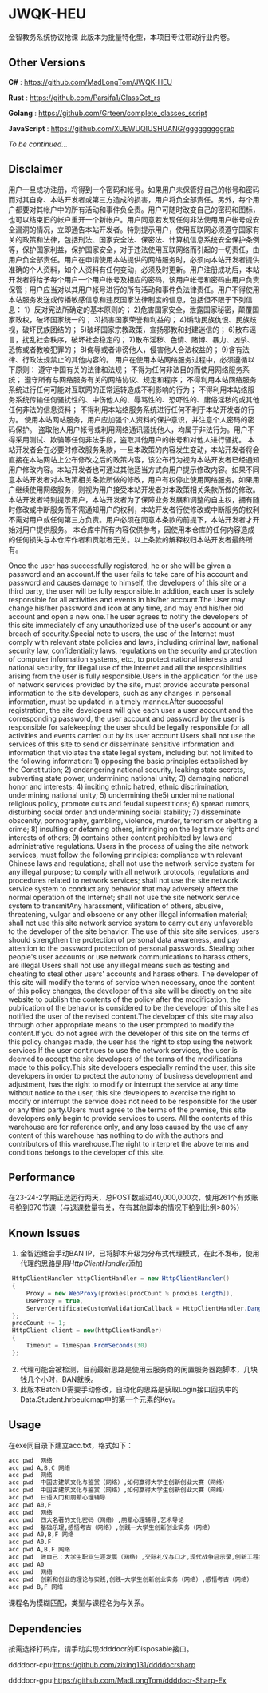 # JWQK-HEU
 金智教务系统协议抢课
 此版本为批量特化型，本项目专注带动行业内卷。
## Other Versions 
**C#** : https://github.com/MadLongTom/JWQK-HEU 

**Rust** : https://github.com/Parsifa1/ClassGet_rs 

**Golang** : https://github.com/Grteen/complete_classes_script 

**JavaScript** : 
https://github.com/XUEWUQIUSHUANG/gggggggggrab 

*To be continued...*
## Disclaimer
用户一旦成功注册，将得到一个密码和帐号。如果用户未保管好自己的帐号和密码而对其自身、本站开发者或第三方造成的损害，用户将负全部责任。另外，每个用户都要对其帐户中的所有活动和事件负全责。用户可随时改变自己的密码和图标，也可以结束旧的帐户重开一个新帐户。用户同意若发现任何非法使用用户帐号或安全漏洞的情况，立即通告本站开发者。特别提示用户，使用互联网必须遵守国家有关的政策和法律，包括刑法、国家安全法、保密法、计算机信息系统安全保护条例等，保护国家利益，保护国家安全，对于违法使用互联网络而引起的一切责任，由用户负全部责任。用户在申请使用本站提供的网络服务时，必须向本站开发者提供准确的个人资料，如个人资料有任何变动，必须及时更新。用户注册成功后，本站开发者将给予每个用户一个用户帐号及相应的密码，该用户帐号和密码由用户负责保管；用户应当对以其用户帐号进行的所有活动和事件负法律责任。用户不得使用本站服务发送或传播敏感信息和违反国家法律制度的信息，包括但不限于下列信息：
1）反对宪法所确定的基本原则的；
2)危害国家安全，泄露国家秘密，颠覆国家政权，破坏国家统一的；
3)损害国家荣誉和利益的；
4)煽动民族仇恨、民族歧视，破坏民族团结的；
5)破坏国家宗教政策，宣扬邪教和封建迷信的；
6)散布谣言，扰乱社会秩序，破坏社会稳定的；
7)散布淫秽、色情、赌博、暴力、凶杀、恐怖或者教唆犯罪的；
8)侮辱或者诽谤他人，侵害他人合法权益的；
9)含有法律、行政法规禁止的其他内容的。
用户在使用本站网络服务过程中，必须遵循以下原则：
遵守中国有关的法律和法规；
不得为任何非法目的而使用网络服务系统；
遵守所有与网络服务有关的网络协议、规定和程序；
不得利用本站网络服务系统进行任何可能对互联网的正常运转造成不利影响的行为；
不得利用本站络服务系统传输任何骚扰性的、中伤他人的、辱骂性的、恐吓性的、庸俗淫秽的或其他任何非法的信息资料；
不得利用本站络服务系统进行任何不利于本站开发者的行为。
使用本站网站服务，用户应加强个人资料的保护意识，并注意个人密码的密码保护。
盗取他人用户帐号或利用网络通讯骚扰他人，均属于非法行为。用户不得采用测试、欺骗等任何非法手段，盗取其他用户的帐号和对他人进行骚扰。
本站开发者会在必要时修改服务条款，一旦本政策的内容发生变动，本站开发者将会直接在本站网站上公布修改之后的政策内容，该公布行为视为本站开发者已经通知用户修改内容。本站开发者也可通过其他适当方式向用户提示修改内容。如果不同意本站开发者对本政策相关条款所做的修改，用户有权停止使用网络服务。如果用户继续使用网络服务，则视为用户接受本站开发者对本政策相关条款所做的修改。本站开发者特别提示用户，本站开发者为了保障业务发展和调整的自主权，拥有随时修改或中断服务而不需通知用户的权利，本站开发者行使修改或中断服务的权利不需对用户或任何第三方负责。用户必须在同意本条款的前提下，本站开发者才开始对用户提供服务。
本仓库中所有内容仅供参考，因使用本仓库的任何内容造成的任何损失与本仓库作者和贡献者无关。以上条款的解释权归本站开发者最终所有。


  Once the user has successfully registered, he or she will be given a password and an account.If the user fails to take care of his account and password and causes damage to himself, the developers of this site or a third party, the user will be fully responsible.In addition, each user is solely responsible for all activities and events in his/her account.The User may change his/her password and icon at any time, and may end his/her old account and open a new one.The user agrees to notify the developers of this site immediately of any unauthorized use of the user's account or any breach of security.Special note to users, the use of the Internet must comply with relevant state policies and laws, including criminal law, national security law, confidentiality laws, regulations on the security and protection of computer information systems, etc., to protect national interests and national security, for illegal use of the Internet and all the responsibilities arising from the user is fully responsible.Users in the application for the use of network services provided by the site, must provide accurate personal information to the site developers, such as any changes in personal information, must be updated in a timely manner.After successful registration, the site developers will give each user a user account and the corresponding password, the user account and password by the user is responsible for safekeeping; the user should be legally responsible for all activities and events carried out by its user account.Users shall not use the services of this site to send or disseminate sensitive information and information that violates the state legal system, including but not limited to the following information: 1) opposing the basic principles established by the Constitution; 2) endangering national security, leaking state secrets, subverting state power, undermining national unity; 3) damaging national honor and interests; 4) inciting ethnic hatred, ethnic discrimination, undermining national unity; 5) undermining the5) undermine national religious policy, promote cults and feudal superstitions; 6) spread rumors, disturbing social order and undermining social stability; 7) disseminate obscenity, pornography, gambling, violence, murder, terrorism or abetting a crime; 8) insulting or defaming others, infringing on the legitimate rights and interests of others; 9) contains other content prohibited by laws and administrative regulations. Users in the process of using the site network services, must follow the following principles: compliance with relevant Chinese laws and regulations; shall not use the network service system for any illegal purpose; to comply with all network protocols, regulations and procedures related to network services; shall not use the site network service system to conduct any behavior that may adversely affect the normal operation of the Internet; shall not use the site network service system to transmitAny harassment, vilification of others, abusive, threatening, vulgar and obscene or any other illegal information material; shall not use this site network service system to carry out any unfavorable to the developer of the site behavior. The use of this site site services, users should strengthen the protection of personal data awareness, and pay attention to the password protection of personal passwords. Stealing other people's user accounts or use network communications to harass others, are illegal.Users shall not use any illegal means such as testing and cheating to steal other users' accounts and harass others. The developer of this site will modify the terms of service when necessary, once the content of this policy changes, the developer of this site will be directly on the site website to publish the contents of the policy after the modification, the publication of the behavior is considered to be the developer of this site has notified the user of the revised content.The developer of this site may also through other appropriate means to the user prompted to modify the content.If you do not agree with the developer of this site on the terms of this policy changes made, the user has the right to stop using the network services.If the user continues to use the network services, the user is deemed to accept the site developers of the terms of the modifications made to this policy.This site developers especially remind the user, this site developers in order to protect the autonomy of business development and adjustment, has the right to modify or interrupt the service at any time without notice to the user, this site developers to exercise the right to modify or interrupt the service does not need to be responsible for the user or any third party.Users must agree to the terms of the premise, this site developers only begin to provide services to users. All the contents of this warehouse are for reference only, and any loss caused by the use of any content of this warehouse has nothing to do with the authors and contributors of this warehouse.The right to interpret the above terms and conditions belongs to the developer of this site.
## Performance 
在23-24-2学期正选运行两天，总POST数超过40,000,000次，使用261个有效账号抢到370节课（与退课数量有关，在有其他脚本的情况下抢到比例>80%）
## Known Issues
1. 金智运维会手动BAN IP，已将脚本升级为分布式代理模式，在此不发布，使用代理的思路是用*HttpClientHandler*添加
```csharp
 HttpClientHandler httpClientHandler = new HttpClientHandler()
 {
     Proxy = new WebProxy(proxies[procCount % proxies.Length]),
     UseProxy = true,
     ServerCertificateCustomValidationCallback = HttpClientHandler.DangerousAcceptAnyServerCertificateValidator
 };
 procCount += 1;
 HttpClient client = new(httpClientHandler)
 {
     Timeout = TimeSpan.FromSeconds(30)
 };
```
2. 代理可能会被检测，目前最新思路是使用云服务商的闲置服务器跑脚本，几块钱几个小时，BAN就换。
3. 此版本BatchID需要手动修改，自动化的思路是获取Login接口回执中的Data.Student.hrbeulcmap中的第一个元素的Key。
## Usage
在exe同目录下建立acc.txt，格式如下： 

```txt
acc pwd  网络 
acc pwd A,B,C 网络 
acc pwd  网络 
acc pwd  中国古建筑文化与鉴赏（网络）,如何赢得大学生创新创业大赛（网络） 
acc pwd  中国古建筑文化与鉴赏（网络）,如何赢得大学生创新创业大赛（网络） 
acc pwd  日语入门和朋辈心理辅导 
acc pwd A0,F  
acc pwd  网络 
acc pwd  四大名著的文化密码（网络）,朋辈心理辅导,艺术导论 
acc pwd  基础乐理,感悟考古（网络）,创践一大学生创新创业实务（网络） 
acc pwd A0,B,F 网络 
acc pwd A0.F 
acc pwd A,B,F 网络 
acc pwd  做自己：大学生职业生涯发展（网络）,交际礼仪与口才,现代战争启示录,创新工程实践（网络）,中国戏曲剧种鉴赏（网络） 
acc pwd A0 
acc pwd  网络 
acc pwd  创新和创业的理论与实践,创践—大学生创新创业实务（网络）,感悟考古（网络） 
acc pwd B,F 网络 
```

课程名为模糊匹配，类型与课程名为与关系。
## Dependencies
按需选择打码库，请手动实现ddddocr的IDisposable接口。 

ddddocr-cpu:https://github.com/zixing131/ddddocrsharp 

ddddocr-gpu:https://github.com/MadLongTom/ddddocr-Sharp-Ex
